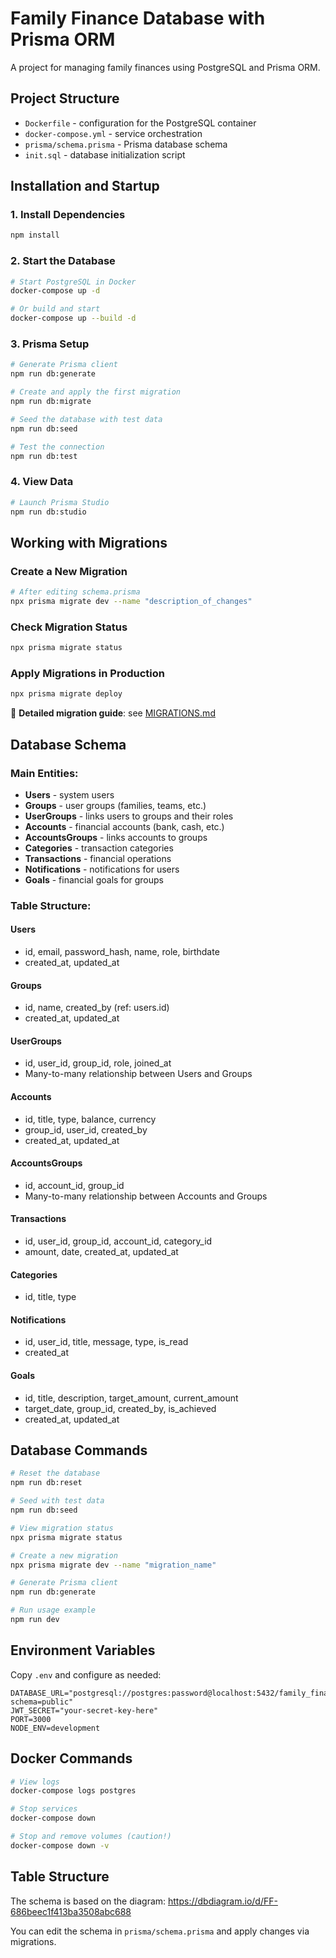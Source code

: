 # Family Finance Database with Prisma ORM

A project for managing family finances using PostgreSQL and Prisma ORM.

## Project Structure

- `Dockerfile` - configuration for the PostgreSQL container
- `docker-compose.yml` - service orchestration
- `prisma/schema.prisma` - Prisma database schema
- `init.sql` - database initialization script

## Installation and Startup

### 1. Install Dependencies

```bash
npm install
```

### 2. Start the Database

```bash
# Start PostgreSQL in Docker
docker-compose up -d

# Or build and start
docker-compose up --build -d
```

### 3. Prisma Setup

```bash
# Generate Prisma client
npm run db:generate

# Create and apply the first migration
npm run db:migrate

# Seed the database with test data
npm run db:seed

# Test the connection
npm run db:test
```

### 4. View Data

```bash
# Launch Prisma Studio
npm run db:studio
```

## Working with Migrations

### Create a New Migration

```bash
# After editing schema.prisma
npx prisma migrate dev --name "description_of_changes"
```

### Check Migration Status

```bash
npx prisma migrate status
```

### Apply Migrations in Production

```bash
npx prisma migrate deploy
```

📖 **Detailed migration guide**: see [MIGRATIONS.md](./MIGRATIONS.md)

## Database Schema

### Main Entities:

- **Users** - system users
- **Groups** - user groups (families, teams, etc.)
- **UserGroups** - links users to groups and their roles
- **Accounts** - financial accounts (bank, cash, etc.)
- **AccountsGroups** - links accounts to groups
- **Categories** - transaction categories
- **Transactions** - financial operations
- **Notifications** - notifications for users
- **Goals** - financial goals for groups

### Table Structure:

#### Users

- id, email, password_hash, name, role, birthdate
- created_at, updated_at

#### Groups

- id, name, created_by (ref: users.id)
- created_at, updated_at

#### UserGroups

- id, user_id, group_id, role, joined_at
- Many-to-many relationship between Users and Groups

#### Accounts

- id, title, type, balance, currency
- group_id, user_id, created_by
- created_at, updated_at

#### AccountsGroups

- id, account_id, group_id
- Many-to-many relationship between Accounts and Groups

#### Transactions

- id, user_id, group_id, account_id, category_id
- amount, date, created_at, updated_at

#### Categories

- id, title, type

#### Notifications

- id, user_id, title, message, type, is_read
- created_at

#### Goals

- id, title, description, target_amount, current_amount
- target_date, group_id, created_by, is_achieved
- created_at, updated_at

## Database Commands

```bash
# Reset the database
npm run db:reset

# Seed with test data
npm run db:seed

# View migration status
npx prisma migrate status

# Create a new migration
npx prisma migrate dev --name "migration_name"

# Generate Prisma client
npm run db:generate

# Run usage example
npm run dev
```

## Environment Variables

Copy `.env` and configure as needed:

```env
DATABASE_URL="postgresql://postgres:password@localhost:5432/family_finance?schema=public"
JWT_SECRET="your-secret-key-here"
PORT=3000
NODE_ENV=development
```

## Docker Commands

```bash
# View logs
docker-compose logs postgres

# Stop services
docker-compose down

# Stop and remove volumes (caution!)
docker-compose down -v
```

## Table Structure

The schema is based on the diagram: https://dbdiagram.io/d/FF-686beec1f413ba3508abc688

You can edit the schema in `prisma/schema.prisma` and apply changes via migrations.
